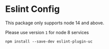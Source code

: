 # Eslint Config

This package only supports node 14 and above. 

Please use version `1` for node 8 services


```
npm install --save-dev eslint-plugin-uc 
```